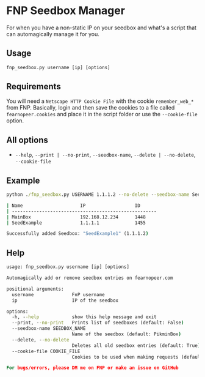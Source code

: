 # FNP Seedbox Manager

For when you have a non-static IP on your seedbox and what's a script that can automagically manage it for you.

## Usage

```cmd
fnp_seedbox.py username [ip] [options]
```

## Requirements

You will need a `Netscape HTTP Cookie File` with the cookie `remember_web_*` from FNP. Basically, login and then save the cookies to a file called `fearnopeer.cookies` and place it in the script folder or use the `--cookie-file` option.

## All options

- `--help`, `--print | --no-print`, `--seedbox-name`, `--delete | --no-delete`, `--cookie-file`

## Example

```cmd
python ./fnp_seedbox.py USERNAME 1.1.1.2 --no-delete --seedbox-name SeedExample1 --print

| Name                     IP                  ID   
| -----------------------------------------------------
| MainBox                  192.168.12.234      1448 
| SeedExample              1.1.1.1             1455 

Successfully added Seedbox: "SeedExample1" (1.1.1.2)
```

## Help

```cmd
usage: fnp_seedbox.py username [ip] [options] 

Automagically add or remove seedbox entries on fearnopeer.com

positional arguments:
  username              FnP username
  ip                    IP of the seedbox

options:
  -h, --help            show this help message and exit
  --print, --no-print   Prints list of seedboxes (default: False)
  --seedbox-name SEEDBOX_NAME
                        Name of the seedbox (default: PikminBox)
  --delete, --no-delete
                        Deletes all old seedbox entries (default: True)
  --cookie-file COOKIE_FILE
                        Cookies to be used when making requests (default: ./fearnopeer.cookies)

For bugs/errors, please DM me on FNP or make an issue on GitHub
```
